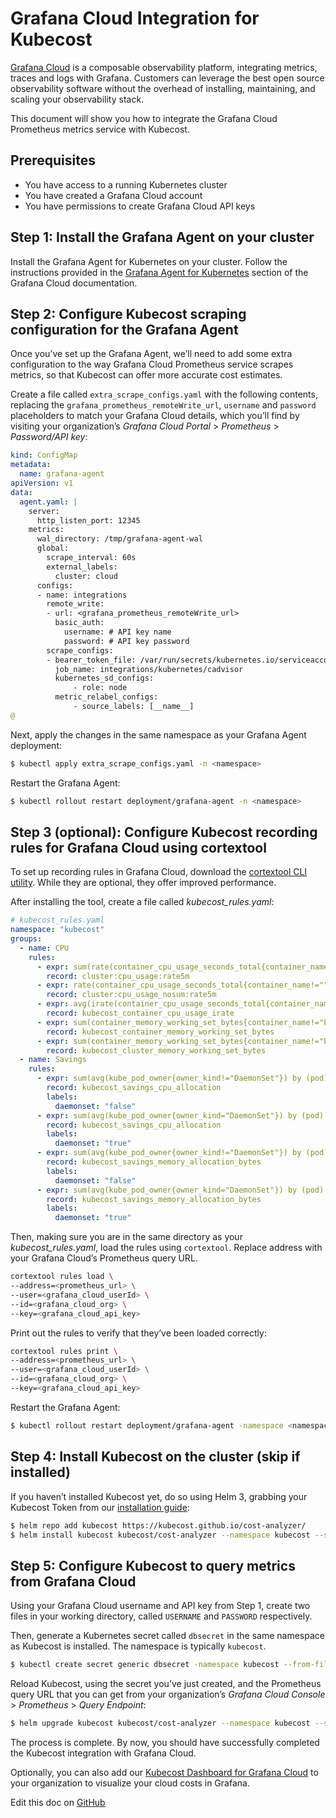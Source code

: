 Grafana Cloud Integration for Kubecost
===========================

[Grafana Cloud](https://grafana.com/products/cloud/) is a composable observability platform, integrating metrics, traces and logs with Grafana. Customers can leverage the best open source observability software without the overhead of installing, maintaining, and scaling your observability stack.

This document will show you how to integrate the Grafana Cloud Prometheus metrics service with Kubecost.

## Prerequisites

- You have access to a running Kubernetes cluster
- You have created a Grafana Cloud account
- You have permissions to create Grafana Cloud API keys

## Step 1: Install the Grafana Agent on your cluster

Install the Grafana Agent for Kubernetes on your cluster. Follow the instructions provided in the [Grafana Agent for Kubernetes](https://grafana.com/docs/grafana-cloud/kubernetes/agent-k8s/k8s_agent_metrics/) section of the Grafana Cloud documentation.

## Step 2: Configure Kubecost scraping configuration for the Grafana Agent

Once you’ve set up the Grafana Agent, we’ll need to add some extra configuration to the way Grafana Cloud Prometheus service scrapes metrics, so that Kubecost can offer more accurate cost estimates.

Create a file called `extra_scrape_configs.yaml` with the following contents, replacing the `grafana_prometheus_remoteWrite_url`, `username` and `password` placeholders to match your Grafana Cloud details, which you’ll find by visiting your organization’s *Grafana Cloud Portal* > *Prometheus* > *Password/API key*:

```yaml
kind: ConfigMap
metadata:
  name: grafana-agent
apiVersion: v1
data:
  agent.yaml: |
    server:
      http_listen_port: 12345
    metrics:
      wal_directory: /tmp/grafana-agent-wal
      global:
        scrape_interval: 60s
        external_labels:
          cluster: cloud
      configs:
      - name: integrations
        remote_write:
        - url: <grafana_prometheus_remoteWrite_url>
          basic_auth:
            username: # API key name
            password: # API key password
        scrape_configs:
        - bearer_token_file: /var/run/secrets/kubernetes.io/serviceaccount/token
          job_name: integrations/kubernetes/cadvisor
          kubernetes_sd_configs:
              - role: node
          metric_relabel_configs:
              - source_labels: [__name__]
@
```

Next, apply the changes in the same namespace as your Grafana Agent deployment:

```sh
$ kubectl apply extra_scrape_configs.yaml -n <namespace>
```

Restart the Grafana Agent:

```sh
$ kubectl rollout restart deployment/grafana-agent -n <namespace>
```

## Step 3 (optional): Configure Kubecost recording rules for Grafana Cloud using cortextool

To set up recording rules in Grafana Cloud, download the [cortextool CLI utility](https://github.com/grafana/cortex-tools). While they are optional, they offer improved performance.

After installing the tool, create a file called _kubecost_rules.yaml_:

```yaml
# kubecost_rules.yaml
namespace: "kubecost"
groups:
  - name: CPU
    rules:
      - expr: sum(rate(container_cpu_usage_seconds_total{container_name!=""}[5m]))
        record: cluster:cpu_usage:rate5m
      - expr: rate(container_cpu_usage_seconds_total{container_name!=""}[5m])
        record: cluster:cpu_usage_nosum:rate5m
      - expr: avg(irate(container_cpu_usage_seconds_total{container_name!="POD", container_name!=""}[5m])) by (container_name,pod_name,namespace)
        record: kubecost_container_cpu_usage_irate
      - expr: sum(container_memory_working_set_bytes{container_name!="POD",container_name!=""}) by (container_name,pod_name,namespace)
        record: kubecost_container_memory_working_set_bytes
      - expr: sum(container_memory_working_set_bytes{container_name!="POD",container_name!=""})
        record: kubecost_cluster_memory_working_set_bytes
  - name: Savings
    rules:
      - expr: sum(avg(kube_pod_owner{owner_kind!="DaemonSet"}) by (pod) * sum(container_cpu_allocation) by (pod))
        record: kubecost_savings_cpu_allocation
        labels:
          daemonset: "false"
      - expr: sum(avg(kube_pod_owner{owner_kind="DaemonSet"}) by (pod) * sum(container_cpu_allocation) by (pod)) / sum(kube_node_info)
        record: kubecost_savings_cpu_allocation
        labels:
          daemonset: "true"
      - expr: sum(avg(kube_pod_owner{owner_kind!="DaemonSet"}) by (pod) * sum(container_memory_allocation_bytes) by (pod))
        record: kubecost_savings_memory_allocation_bytes
        labels:
          daemonset: "false"
      - expr: sum(avg(kube_pod_owner{owner_kind="DaemonSet"}) by (pod) * sum(container_memory_allocation_bytes) by (pod)) / sum(kube_node_info)
        record: kubecost_savings_memory_allocation_bytes
        labels:
          daemonset: "true"
```

Then, making sure you are in the same directory as your _kubecost_rules.yaml_, load the rules using `cortextool`. Replace address with your Grafana Cloud’s Prometheus query URL.

```sh
cortextool rules load \
--address=<prometheus_url> \
--user=<grafana_cloud_userId> \
--id=<grafana_cloud_org> \
--key=<grafana_cloud_api_key>
```

Print out the rules to verify that they’ve been loaded correctly:

```sh
cortextool rules print \
--address=<prometheus_url> \
--user=<grafana_cloud_userId> \
--id=<grafana_cloud_org> \
--key=<grafana_cloud_api_key>
```

Restart the Grafana Agent:

```sh
$ kubectl rollout restart deployment/grafana-agent -namespace <namespace>
```

## Step 4: Install Kubecost on the cluster (skip if installed)

If you haven’t installed Kubecost yet, do so using Helm 3, grabbing your Kubecost Token from our [installation guide](https://kubecost.com/install):

```sh
$ helm repo add kubecost https://kubecost.github.io/cost-analyzer/
$ helm install kubecost kubecost/cost-analyzer --namespace kubecost --set kubecostToken=<token>
```

## Step 5: Configure Kubecost to query metrics from Grafana Cloud

Using your Grafana Cloud username and API key from Step 1, create two files in your working directory, called `USERNAME` and `PASSWORD` respectively.

Then, generate a Kubernetes secret called `dbsecret` in the same namespace as Kubecost is installed. The namespace is typically `kubecost`.

```sh
$ kubectl create secret generic dbsecret -namespace kubecost --from-file=USERNAME --from-file=PASSWORD
```

Reload Kubecost, using the secret you’ve just created, and the Prometheus query URL that you can get from your organization’s *Grafana Cloud Console* > *Prometheus* > *Query Endpoint*:

```sh
$ helm upgrade kubecost kubecost/cost-analyzer --namespace kubecost --set global.prometheus.fqdn=<grafana_prometheus_query_url> --set global.prometheus.enabled=false --set global.prometheus.queryServiceBasicAuthSecretName=dbsecret
```

The process is complete. By now, you should have successfully completed the Kubecost integration with Grafana Cloud.

Optionally, you can also add our [Kubecost Dashboard for Grafana Cloud](https://grafana.com/grafana/dashboards/15714) to your organization to visualize your cloud costs in Grafana.

Edit this doc on [GitHub](https://github.com/kubecost/docs/blob/main/grafana-cloud-integration.md)

<!--- {"article":"5699259004311","section":"4402815636375","permissiongroup":"1500001277122"} --->
